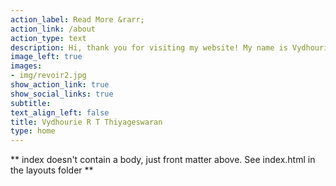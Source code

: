 ```yaml
---
action_label: Read More &rarr;
action_link: /about
action_type: text
description: Hi, thank you for visiting my website! My name is Vydhourie, and I'm a Statistics PhD student at the University of Washington. I was born and raised in Selangor, Malaysia. After completing my A-levels, I did my undergraduate degree at Princeton University. At Princeton, I majored in Mathematics, and minored in Theater, Applied and Computational Mathematics, and Statistics and Machine Learning. As an applied mathematician and statistician, I am very interested in solving interdisciplinary problems using tools from network science and probability. I am also very interested in initiatives to foster diversity and inclusion in STEM, especially in Mathematics. As a teacher and mentor, practicing inclusivity is a big focus of mine. As a playwright, a goal of mine is to celebrate underrepresented voices in these fields.
image_left: true
images:
- img/revoir2.jpg
show_action_link: true
show_social_links: true
subtitle: 
text_align_left: false
title: Vydhourie R T Thiyageswaran
type: home
---
```


** index doesn't contain a body, just front matter above.
See index.html in the layouts folder **
